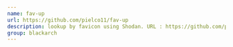 ```yaml
---
name: fav-up
url: https://github.com/pielco11/fav-up
description: lookup by favicon using Shodan. URL : https://github.com/pielco11/fav-up Groups : blackarch blackarch-recon
group: blackarch
---
```

